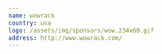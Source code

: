 ```yaml
---
name: wowrack
country: usa
logo: /assets/img/sponsors/wow.234x60.gif
address: http://www.wowrack.com/
---
```


